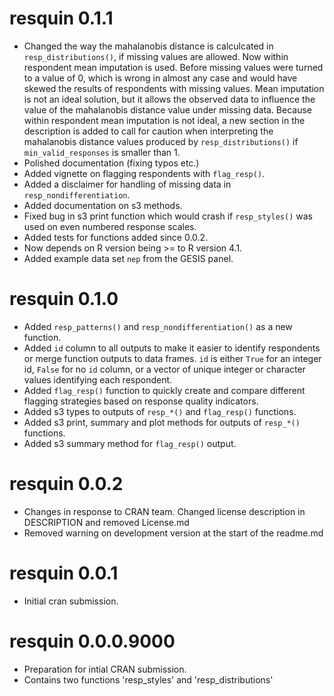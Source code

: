 # resquin 0.1.1
* Changed the way the mahalanobis distance is calculcated in `resp_distributions()`,
if missing values are allowed. Now within respondent mean imputation is used.
Before missing values were turned to a value of 0, which is wrong in almost any
case and would have skewed the results of respondents with missing values.
Mean imputation is not an ideal solution, but it allows the observed data
to influence the value of the mahalanobis distance value under missing data. 
Because within respondent mean imputation is not ideal, a new section
in the description is added to call for caution when interpreting the mahalanobis
distance values produced by `resp_distributions()` if `min_valid_responses` is
smaller than 1.
* Polished documentation (fixing typos etc.)
* Added vignette on flagging respondents with `flag_resp()`.
* Added a disclaimer for handling of missing data in `resp_nondifferentiation`.
* Added documentation on s3 methods.
* Fixed bug in s3 print function which would crash if `resp_styles()` was used
on even numbered response scales.
* Added tests for functions added since 0.0.2.
* Now depends on R version being >= to R version 4.1.
* Added example data set `nep` from the GESIS panel.

# resquin 0.1.0
* Added `resp_patterns()` and `resp_nondifferentiation()` as a new function.
* Added `id` column to all outputs to make it easier to identify respondents or
merge function outputs to data frames. `id` is either `True` for an integer id,
`False` for no `id` column, or a vector of unique integer or character values
identifying each respondent.
* Added `flag_resp()` function to quickly create and compare different flagging
strategies based on response quality indicators.
* Added s3 types to outputs of `resp_*()` and `flag_resp()` functions.
* Added s3 print, summary and plot methods for outputs of `resp_*()` functions.
* Added s3 summary method for `flag_resp()` output.

# resquin 0.0.2
* Changes in response to CRAN team. Changed license description in DESCRIPTION
and removed License.md
* Removed warning on development version at the start of the readme.md

# resquin 0.0.1
* Initial cran submission.

# resquin 0.0.0.9000
* Preparation for intial CRAN submission.
* Contains two functions 'resp_styles' and 'resp_distributions'
